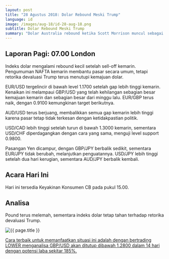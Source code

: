 ```yaml
---
layout: post
title: "28 Agustus 2018: Dolar Rebound Meski Trump"
language: id
image: /images/aug-18/id-28-aug-18.png
subtitle: Dolar Rebound Meski Trump
summary: "Dolar Australia rebound ketika Scott Morrison muncul sebagai Perdana Menteri baru. AUD/USD turun tajam kemarin, tetapi pasangan telah memulihkan separuh kerugian pagi ini"
---
```

## Laporan Pagi: 07.00 London

Indeks dolar mengalami rebound kecil setelah sell-off kemarin. Pengumuman NAFTA kemarin membantu pasar secara umum, tetapi retorika devaluasi Trump terus menutupi kemajuan dolar.

EUR/USD tergelincir di bawah level 1.1700 setelah gap lebih tinggi kemarin. Kenaikan ini melampaui GBP/USD yang telah kehilangan sebagian besar kemajuan kemarin dan sebagian besar dari minggu lalu. EUR/GBP terus naik, dengan 0.9100 kemungkinan target berikutnya.

AUD/USD terus berjuang, membalikkan semua gap kemarin lebih tinggi karena pasar tetap tidak terkesan dengan ketidakpastian politik.

USD/CAD lebih tinggi setelah turun di bawah 1.3000 kemarin, sementara USD/CHF diperdagangkan dengan cara yang sama, menguji level support 0.9800.

Pasangan Yen dicampur, dengan GBP/JPY berbalik sedikit, sementara EUR/JPY tidak berubah, melanjutkan penguatannya. USD/JPY lebih tinggi setelah dua hari kerugian, sementara AUD/JPY berbalik kembali.

## Acara Hari Ini

Hari ini tersedia Keyakinan Konsumen CB pada pukul 15.00.

## Analisa

Pound terus melemah, sementara indeks dolar tetap tahan terhadap retorika devaluasi Trump.

<img src="{{ site.url }}/images/aug-18/id-28-aug-18.png" alt="{{ page.title }}" title="{{ page.title }}">

<a href="%LINK%%currency=USD&market=forex&underlying=frxGBPUSD&formname=higherlower&duration_units=d&duration_amount=14&expiry_type=duration&amount=10&amount_type=stake&barrier=1.2800" target="_blank">Cara terbaik untuk memanfaatkan situasi ini adalah dengan bertrading LOWER menganalisa GBP/USD akan ditutup dibawah 1.2800 dalam 14 hari dengan potensi laba sekitar 185%.</a>

